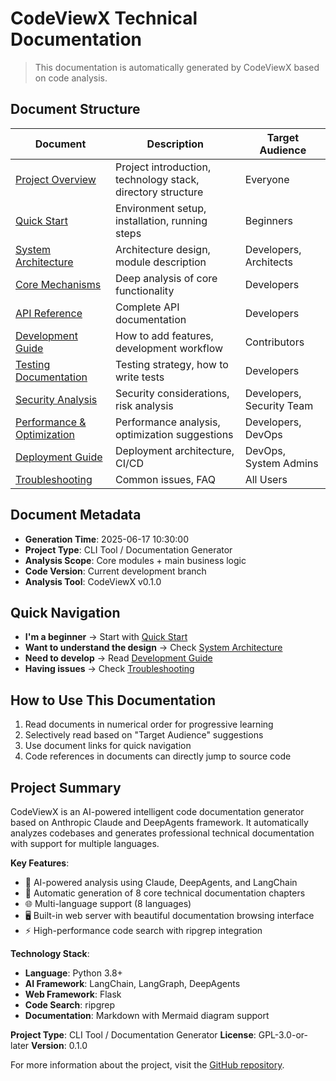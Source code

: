 # CodeViewX Technical Documentation

> This documentation is automatically generated by CodeViewX based on code analysis.

## Document Structure

| Document | Description | Target Audience |
|----------|-------------|----------------|
| [Project Overview](./01-overview.md) | Project introduction, technology stack, directory structure | Everyone |
| [Quick Start](./02-quickstart.md) | Environment setup, installation, running steps | Beginners |
| [System Architecture](./03-architecture.md) | Architecture design, module description | Developers, Architects |
| [Core Mechanisms](./04-core-mechanisms.md) | Deep analysis of core functionality | Developers |
| [API Reference](./06-api-reference.md) | Complete API documentation | Developers |
| [Development Guide](./07-development-guide.md) | How to add features, development workflow | Contributors |
| [Testing Documentation](./08-testing.md) | Testing strategy, how to write tests | Developers |
| [Security Analysis](./09-security.md) | Security considerations, risk analysis | Developers, Security Team |
| [Performance & Optimization](./10-performance.md) | Performance analysis, optimization suggestions | Developers, DevOps |
| [Deployment Guide](./11-deployment.md) | Deployment architecture, CI/CD | DevOps, System Admins |
| [Troubleshooting](./12-troubleshooting.md) | Common issues, FAQ | All Users |

## Document Metadata

- **Generation Time**: 2025-06-17 10:30:00
- **Project Type**: CLI Tool / Documentation Generator
- **Analysis Scope**: Core modules + main business logic
- **Code Version**: Current development branch
- **Analysis Tool**: CodeViewX v0.1.0

## Quick Navigation

- **I'm a beginner** → Start with [Quick Start](./02-quickstart.md)
- **Want to understand the design** → Check [System Architecture](./03-architecture.md)
- **Need to develop** → Read [Development Guide](./07-development-guide.md)
- **Having issues** → Check [Troubleshooting](./12-troubleshooting.md)

## How to Use This Documentation

1. Read documents in numerical order for progressive learning
2. Selectively read based on "Target Audience" suggestions
3. Use document links for quick navigation
4. Code references in documents can directly jump to source code

## Project Summary

CodeViewX is an AI-powered intelligent code documentation generator based on Anthropic Claude and DeepAgents framework. It automatically analyzes codebases and generates professional technical documentation with support for multiple languages.

**Key Features**:
- 🤖 AI-powered analysis using Claude, DeepAgents, and LangChain
- 📝 Automatic generation of 8 core technical documentation chapters
- 🌐 Multi-language support (8 languages)
- 🖥️ Built-in web server with beautiful documentation browsing interface
- ⚡ High-performance code search with ripgrep integration

**Technology Stack**:
- **Language**: Python 3.8+
- **AI Framework**: LangChain, LangGraph, DeepAgents
- **Web Framework**: Flask
- **Code Search**: ripgrep
- **Documentation**: Markdown with Mermaid diagram support

**Project Type**: CLI Tool / Documentation Generator
**License**: GPL-3.0-or-later
**Version**: 0.1.0

For more information about the project, visit the [GitHub repository](https://github.com/dean2021/codeviewx).